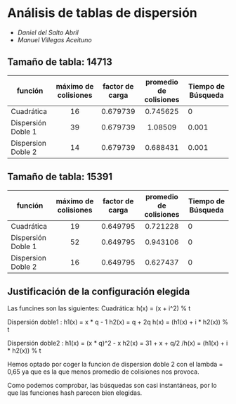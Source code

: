 # Análisis de tablas de dispersión

* *Daniel del Salto Abril*
* *Manuel Villegas Aceituno*

## Tamaño de tabla: 14713
| función            | máximo de colisiones |  factor de carga  |    promedio de colisiones    | Tiempo de Búsqueda |
|--------------------|:--------------------:|:-----------------:|:----------------------------:|--------------------|
| Cuadrática         |          16          |       0.679739       |           0.745625           | 0                  |
| Dispersión Doble 1 |          39          |       0.679739       |           1.08509            | 0.001              |
| Dispersion Doble 2 |         14         |       0.679739      |            0.688431            | 0.001              |

## Tamaño de tabla: 15391
| función                        | máximo de colisiones |  factor de carga  |    promedio de colisiones     | Tiempo de Búsqueda |
|--------------------------------|:--------------------:|:-----------------:|:-----------------------------:|--------------------|
| Cuadrática                     |          19          |       0.649795       |           0.721228            | 0                  |
| Dispersión Doble 1             |          52          |       0.649795      |             0.943106            | 0                  |
| Dispersion Doble 2             |         16           |       0.649795      |             0.627437             | 0                  |



## Justificación de la configuración elegida
Las funcines son las siguientes:
Cuadrática: h(x) = (x + i^2) % t

Dispersión doble1 : h1(x) = x * q - 1
h2(x) = q + 2q
h(x) = (h1(x) + i * h2(x)) % t

Dispersión doble2 : h1(x) = (x * q)^2 - x
h2(x) = 31 + x + q/2
/h(x) = (h1(x) + i * h2(x)) % t

Hemos optado por coger la funcion de dispersion doble 2  con el lambda = 0,65 ya que es la que menos promedio de 
colisiones nos provoca.

Como podemos comprobar, las búsquedas son casi instantáneas, por lo que las funciones hash parecen bien elegidas.


